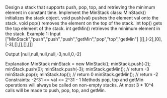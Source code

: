 Design a stack that supports push, pop, top, and retrieving the minimum element in constant time.
Implement the MinStack class:
MinStack() initializes the stack object.
void push(val) pushes the element val onto the stack.
void pop() removes the element on the top of the stack.
int top() gets the top element of the stack.
int getMin() retrieves the minimum element in the stack.
Example 1:
Input
["MinStack","push","push","push","getMin","pop","top","getMin"]
[[],[-2],[0],[-3],[],[],[],[]]

Output
[null,null,null,null,-3,null,0,-2]

Explanation
MinStack minStack = new MinStack();
minStack.push(-2);
minStack.push(0);
minStack.push(-3);
minStack.getMin(); // return -3
minStack.pop();
minStack.top();    // return 0
minStack.getMin(); // return -2
Constraints:
-2^31 <= val <= 2^31 - 1
Methods pop, top and getMin operations will always be called on non-empty stacks.
At most 3 * 10^4 calls will be made to push, pop, top, and getMin.
